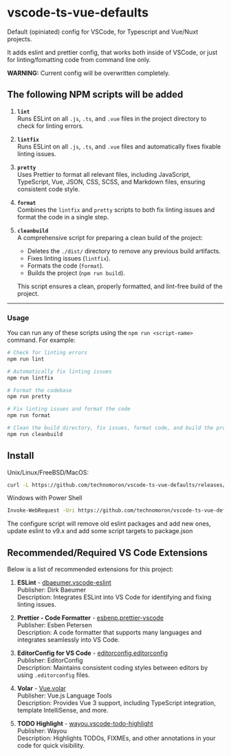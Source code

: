 # vscode-ts-vue-defaults

Default (opiniated) config for VSCode, for Typescript and Vue/Nuxt projects.

It adds eslint and prettier config, that works both inside of VSCode, or
just for linting/fomatting code from command line only.

**WARNING:** Current config will be overwritten completely.


## The following NPM scripts will be added

1. **`lint`**  
   Runs ESLint on all `.js`, `.ts`, and `.vue` files in the project directory to check for linting errors.

2. **`lintfix`**  
   Runs ESLint on all `.js`, `.ts`, and `.vue` files and automatically fixes fixable linting issues.

3. **`pretty`**  
   Uses Prettier to format all relevant files, including JavaScript, TypeScript, Vue, JSON, CSS, SCSS, and Markdown files, ensuring consistent code style.

4. **`format`**  
   Combines the `lintfix` and `pretty` scripts to both fix linting issues and format the code in a single step.

5. **`cleanbuild`**  
   A comprehensive script for preparing a clean build of the project:
   - Deletes the `./dist/` directory to remove any previous build artifacts.
   - Fixes linting issues (`lintfix`).
   - Formats the code (`format`).
   - Builds the project (`npm run build`).

   This script ensures a clean, properly formatted, and lint-free build of the project.

---

### Usage

You can run any of these scripts using the `npm run <script-name>` command. For example:

```bash
# Check for linting errors
npm run lint

# Automatically fix linting issues
npm run lintfix

# Format the codebase
npm run pretty

# Fix linting issues and format the code
npm run format

# Clean the build directory, fix issues, format code, and build the project
npm run cleanbuild
```

## Install

Unix/Linux/FreeBSD/MacOS:

```bash
curl -L https://github.com/technomoron/vscode-ts-vue-defaults/releases/download/v1.0.0/installer.tgz | tar -vxz && node configure-eslint.cjs && rm installer-tgz configure-eslint.cjs
```

Windows with Power Shell

```bash
Invoke-WebRequest -Uri https://github.com/technomoron/vscode-ts-vue-defaults/releases/download/v1.0.0/installer.tgz -OutFile installer.tgz; tar -xvzf installer.tgz; node configure-eslint.cjs; Remove-Item -Force installer.tgz, configure-eslint.cjs

```

The configure script will remove old eslint packages and add new ones,
update eslint to v9.x and add some script targets to package.json


## Recommended/Required VS Code Extensions

Below is a list of recommended extensions for this project:

1. **ESLint** - [dbaeumer.vscode-eslint](https://marketplace.visualstudio.com/items?itemName=dbaeumer.vscode-eslint)  
   Publisher: Dirk Baeumer  
   Description: Integrates ESLint into VS Code for identifying and fixing linting issues.

2. **Prettier - Code Formatter** - [esbenp.prettier-vscode](https://marketplace.visualstudio.com/items?itemName=esbenp.prettier-vscode)  
   Publisher: Esben Petersen  
   Description: A code formatter that supports many languages and integrates seamlessly into VS Code.

3. **EditorConfig for VS Code** - [editorconfig.editorconfig](https://marketplace.visualstudio.com/items?itemName=EditorConfig.EditorConfig)  
   Publisher: EditorConfig  
   Description: Maintains consistent coding styles between editors by using `.editorconfig` files.

4. **Volar** - [Vue.volar](https://marketplace.visualstudio.com/items?itemName=Vue.volar)  
   Publisher: Vue.js Language Tools  
   Description: Provides Vue 3 support, including TypeScript integration, template IntelliSense, and more.

5. **TODO Highlight** - [wayou.vscode-todo-highlight](https://marketplace.visualstudio.com/items?itemName=wayou.vscode-todo-highlight)  
   Publisher: Wayou  
   Description: Highlights TODOs, FIXMEs, and other annotations in your code for quick visibility.
